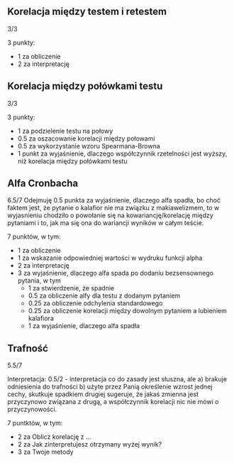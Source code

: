 ## Korelacja między testem i retestem 

3/3 

3 punkty:

- 1 za obliczenie
- 2 za interpretację

## Korelacja między połówkami testu 

3/3 

3 punkty:

- 1 za podzielenie testu na połowy
- 0.5 za oszacowanie korelacji między połowami
- 0.5 za wykorzystanie wzoru Spearmana-Browna
- 1 punkt za wyjaśnienie, dlaczego współczynnik rzetelności jest wyższy, niż korelacja między połówkami testu


## Alfa Cronbacha 

6.5/7 Odejmuję 0.5 punkta za wyjaśnienie, dlaczego alfa spadła, bo choć faktem jest, że pytanie o kalafior nie ma związku z makiawelizmem, to w wyjasnieniu chodziło o powołanie się na kowariancję/korelację między pytaniami i to, jak ma się ona do wariancji wyników w całym teście. 


7 punktów, w tym:
- 1 za obliczenie
- 1 za wskazanie odpowiedniej wartości w wydruku funkcji alpha
- 2 za interpretację
- 3 za wyjaśnienie, dlaczego alfa spada po dodaniu bezsensownego pytania, w tym
  + 1 za stwierdzenie, że spadnie
  + 0.5 za obliczenie alfy dla testu z dodanym pytaniem
  + 0.25 za obliczenie odchylenia standardowego
  + 0.25 za obliczenie korelacji między dowolnym pytaniem a lubieniem kalafiora
  + 1 za wyjaśnienie, dlaczego alfa spadła

## Trafność

5.5/7

Interpretacja: 0.5/2 - interpretacja co do zasady jest słuszna, ale a) brakuje odniesienia do trafności b) użyte przez Panią określenie wzrost jednej cechy, skutkuje spadkiem drugiej sugeruje, że jakaś zmienna jest przyczynowo związana z drugą, a współczynnik korelacji nic nie mówi o przyczynowości.

7 puntktów, w tym:

- 2 za Oblicz korelację z ... 
- 2 za Jak zinterpretujesz otrzymany wyżej wynik? 
- 3 za Twoje metody
